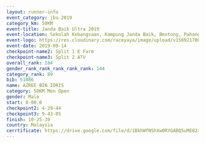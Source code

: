 ```yaml
---
layout: runner-info 
event_category: jbu-2019 
category_km: 50KM 
event-title: Janda Baik Ultra 2019 
event-location: Sekolah Kebangsaan, Kampung Janda Baik, Bentong, Pahang, Malaysia 
event-logo: https://res.cloudinary.com/raceyaya/image/upload/v1569217009/logo/janda-baik_vch1pc.jpg 
event-date: 2019-09-14 
checkpoint-name2: Split 1 E Farm 
checkpoint-name3: Split 2 ATV 
overall_rank: 184
gender_rank_rank_rank_rank_rank: 144
category_rank: 89
bib: 51086
name: AZREE BIN IDRIS
category: 50KM Men Open
gender: Male
start: 0-00.0
checkpoint2: 4-29-44
checkpoint3: 9-43-05
finish: 10-25-39
country: Malaysia
cerrtificate: https://drive.google.com/file/d/1BkhWfNShXw0RYGABQ5uME82xxMLjCrhm/view?usp=sharing
---
```


